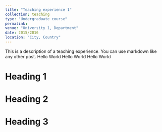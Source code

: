 ```yaml
---
title: "Teaching experience 1"
collection: teaching
type: "Undergraduate course"
permalink: 
venue: "University 1, Department"
date: 2015/2016
location: "City, Country"
---
```


This is a description of a teaching experience. You can use markdown like any other post.
Hello World
Hello World
Hello World

Heading 1
======

Heading 2
======

Heading 3
======
